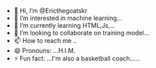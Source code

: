 - 👋 Hi, I’m @Ericthegoatskr
- 👀 I’m interested in machine learning...
- 🌱 I’m currently learning HTML,Js,...
- 💞️ I’m looking to collaborate on training model...
- 📫 How to reach me ..
- 😄 Pronouns: ...H.I.M.
- ⚡ Fun fact: ...I'm also a basketball coach......

<!---
Ericthegoatskr/Ericthegoatskr is a ✨ special ✨ repository because its `README.md` (this file) appears on your GitHub profile.
You can click the Preview link to take a look at your changes.
--->
